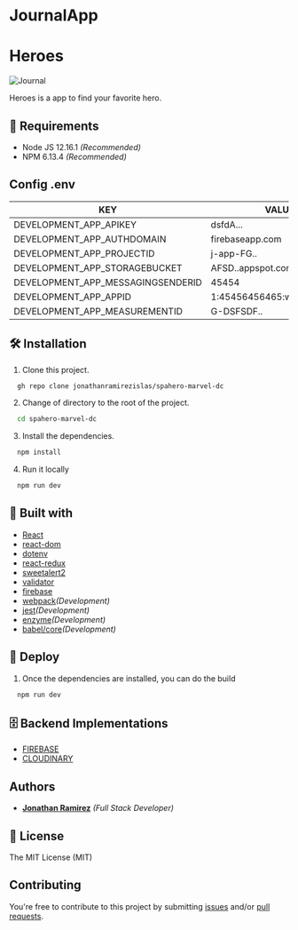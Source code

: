 # JournalApp
# Heroes
    

![Journal](https://res.cloudinary.com/djuqxjkh3/image/upload/v1611868581/JOURNAL/jounalapp_mz14lo.gif)

Heroes is a app to find your favorite hero.

## 📢 Requirements
- Node JS 12.16.1 _(Recommended)_
- NPM 6.13.4 _(Recommended)_

## Config .env

| KEY | VALUE|
| ----- | ---- |
|DEVELOPMENT_APP_APIKEY|dsfdA...|
|DEVELOPMENT_APP_AUTHDOMAIN |firebaseapp.com |
|DEVELOPMENT_APP_PROJECTID|j-app-FG.. |
|DEVELOPMENT_APP_STORAGEBUCKET|AFSD..appspot.com |
|DEVELOPMENT_APP_MESSAGINGSENDERID|45454 |
|DEVELOPMENT_APP_APPID|1:45456456465:web:ADFSDG...|
|DEVELOPMENT_APP_MEASUREMENTID|G-DSFSDF..|

## 🛠 Installation
1. Clone this project.
```bash
  gh repo clone jonathanramirezislas/spahero-marvel-dc
```
2. Change of directory to the root of the project.
```bash
  cd spahero-marvel-dc
```
3. Install the dependencies.
```bash
  npm install
```
4. Run it locally
```bash
  npm run dev
```

## 🔧 Built with
- [React](https://es.reactjs.org) 
- [react-dom](https://es.reactjs.org/docs/react-dom.html)
- [dotenv](https://www.npmjs.com/package/dotenv)
- [react-redux](https://react-redux.js.org)
- [sweetalert2](https://www.npmjs.com/package/sweetalert2)
- [validator](https://www.npmjs.com/package/validator)
- [firebase](https://firebase.google.com/)
- [webpack](https://webpack.js.org/)_(Development)_
- [jest](https://jestjs.io/)_(Development)_
- [enzyme](https://enzymejs.github.io/enzyme/)_(Development)_
- [babel/core](https://www.npmjs.com/package/@babel/core)_(Development)_


## 🚀 Deploy
1. Once the dependencies are installed, you can do the build
```bash
  npm run dev
```

## 🗄️ Backend Implementations

- [FIREBASE](https://firebase.google.com)
- [CLOUDINARY](https://cloudinary.com)


## Authors

- **[Jonathan Ramirez](https://github.com/jonathanramirezislas)** _(Full Stack Developer)_


## 📜 License
The MIT License (MIT)

## Contributing

You're free to contribute to this project by submitting [issues](https://github.com/jonathanramirezislas/JournalApp/issues) and/or [pull requests](hhttps://github.com/jonathanramirezislas/JournalApp/pulls).




